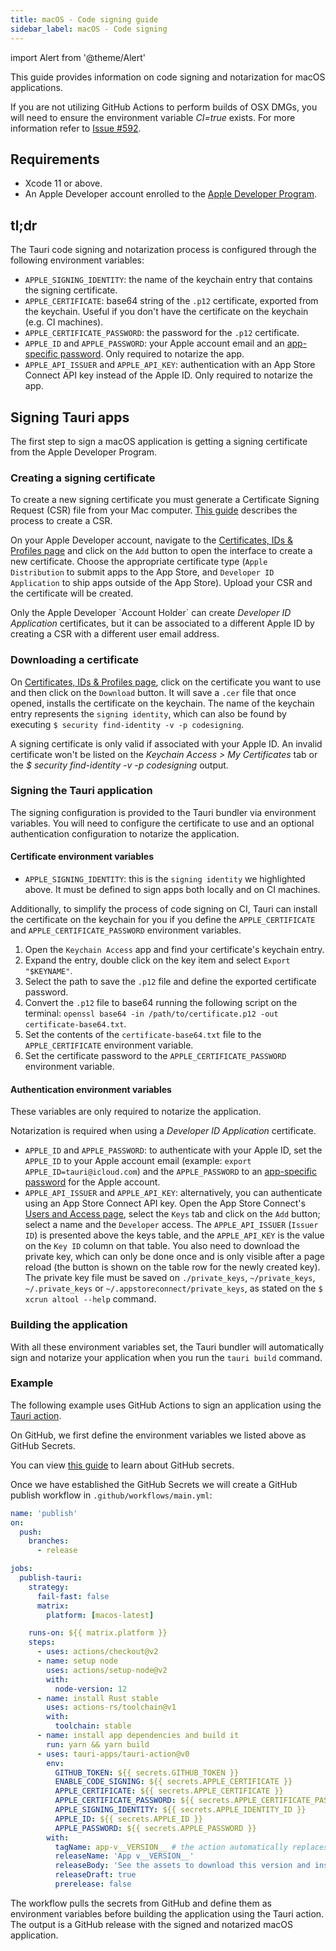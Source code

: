 ```yaml
---
title: macOS - Code signing guide
sidebar_label: macOS - Code signing
---
```


import Alert from '@theme/Alert'

This guide provides information on code signing and notarization for macOS applications.

<Alert title="Note" icon="info-alt">
If you are not utilizing GitHub Actions to perform builds of OSX DMGs, you will need to ensure the environment variable <i>CI=true</i> exists. For more information refer to <a href="https://github.com/tauri-apps/tauri/issues/592">Issue #592</a>.
</Alert>

## Requirements

- Xcode 11 or above.
- An Apple Developer account enrolled to the [Apple Developer Program](https://developer.apple.com/programs/).

## tl;dr

The Tauri code signing and notarization process is configured through the following environment variables:

- `APPLE_SIGNING_IDENTITY`: the name of the keychain entry that contains the signing certificate.
- `APPLE_CERTIFICATE`: base64 string of the `.p12` certificate, exported from the keychain. Useful if you don't have the certificate on the keychain (e.g. CI machines).
- `APPLE_CERTIFICATE_PASSWORD`: the password for the `.p12` certificate.
- `APPLE_ID` and `APPLE_PASSWORD`: your Apple account email and an [app-specific password](https://support.apple.com/en-ca/HT204397). Only required to notarize the app.
- `APPLE_API_ISSUER` and `APPLE_API_KEY`: authentication with an App Store Connect API key instead of the Apple ID. Only required to notarize the app.

## Signing Tauri apps

The first step to sign a macOS application is getting a signing certificate from the Apple Developer Program.

### Creating a signing certificate

To create a new signing certificate you must generate a Certificate Signing Request (CSR) file from your Mac computer. [This guide](https://help.apple.com/developer-account/#/devbfa00fef7) describes the process to create a CSR.

On your Apple Developer account, navigate to the [Certificates, IDs & Profiles page](https://developer.apple.com/account/resources/certificates/list) and click on the `Add` button to open the interface to create a new certificate. Choose the appropriate certificate type (`Apple Distribution` to submit apps to the App Store, and `Developer ID Application` to ship apps outside of the App Store). Upload your CSR and the certificate will be created.

<Alert title="Note">
Only the Apple Developer `Account Holder` can create <i>Developer ID Application</i> certificates, but it can be associated to a different Apple ID by creating a CSR with a different user email address.
</Alert>

### Downloading a certificate

On [Certificates, IDs & Profiles page](https://developer.apple.com/account/resources/certificates/list), click on the certificate you want to use and then click on the `Download` button. It will save a `.cer` file that once opened, installs the certificate on the keychain. The name of the keychain entry represents the `signing identity`, which can also be found by executing `$ security find-identity -v -p codesigning`.

<Alert title="Note" icon="info-alt">
A signing certificate is only valid if associated with your Apple ID. An invalid certificate won't be listed on the <i>Keychain Access > My Certificates</i> tab or the <i>$ security find-identity -v -p codesigning</i> output.
</Alert>

### Signing the Tauri application

The signing configuration is provided to the Tauri bundler via environment variables. You will need to configure the certificate to use and an optional authentication configuration to notarize the application.

#### Certificate environment variables

- `APPLE_SIGNING_IDENTITY`: this is the `signing identity` we highlighted above. It must be defined to sign apps both locally and on CI machines.

Additionally, to simplify the process of code signing on CI, Tauri can install the certificate on the keychain for you if you define the `APPLE_CERTIFICATE` and `APPLE_CERTIFICATE_PASSWORD` environment variables.

1. Open the `Keychain Access` app and find your certificate's keychain entry.
2. Expand the entry, double click on the key item and select `Export "$KEYNAME"`.
3. Select the path to save the `.p12` file and define the exported certificate password.
4. Convert the `.p12` file to base64 running the following script on the terminal: `openssl base64 -in /path/to/certificate.p12 -out certificate-base64.txt`.
5. Set the contents of the `certificate-base64.txt` file to the `APPLE_CERTIFICATE` environment variable.
6. Set the certificate password to the `APPLE_CERTIFICATE_PASSWORD` environment variable.

#### Authentication environment variables

These variables are only required to notarize the application.

<Alert title="Note" icon="info-alt">
Notarization is required when using a <i>Developer ID Application</i> certificate.
</Alert>

- `APPLE_ID` and `APPLE_PASSWORD`: to authenticate with your Apple ID, set the `APPLE_ID` to your Apple account email (example: `export APPLE_ID=tauri@icloud.com`) and the `APPLE_PASSWORD` to an [app-specific password](https://support.apple.com/en-ca/HT204397) for the Apple account.
- `APPLE_API_ISSUER` and `APPLE_API_KEY`: alternatively, you can authenticate using an App Store Connect API key. Open the App Store Connect's [Users and Access page](https://appstoreconnect.apple.com/access/users), select the `Keys` tab and click on the `Add` button; select a name and the `Developer` access. The `APPLE_API_ISSUER` (`Issuer ID`) is presented above the keys table, and the `APPLE_API_KEY` is the value on the `Key ID` column on that table. You also need to download the private key, which can only be done once and is only visible after a page reload (the button is shown on the table row for the newly created key). The private key file must be saved on `./private_keys`, `~/private_keys`, `~/.private_keys` or `~/.appstoreconnect/private_keys`, as stated on the `$ xcrun altool --help` command.

### Building the application

With all these environment variables set, the Tauri bundler will automatically sign and notarize your application when you run the `tauri build` command.

### Example

The following example uses GitHub Actions to sign an application using the [Tauri action](https://github.com/tauri-apps/tauri-action).

On GitHub, we first define the environment variables we listed above as GitHub Secrets.

<Alert title="Note" icon="info-alt">
You can view <a href="https://docs.github.com/en/actions/reference/encrypted-secrets">this guide</a> to learn about GitHub secrets. 
</Alert>

Once we have established the GitHub Secrets we will create a GitHub publish workflow in `.github/workflows/main.yml`:

```yml
name: 'publish'
on:
  push:
    branches:
      - release

jobs:
  publish-tauri:
    strategy:
      fail-fast: false
      matrix:
        platform: [macos-latest]

    runs-on: ${{ matrix.platform }}
    steps:
      - uses: actions/checkout@v2
      - name: setup node
        uses: actions/setup-node@v2
        with:
          node-version: 12
      - name: install Rust stable
        uses: actions-rs/toolchain@v1
        with:
          toolchain: stable
      - name: install app dependencies and build it
        run: yarn && yarn build
      - uses: tauri-apps/tauri-action@v0
        env:
          GITHUB_TOKEN: ${{ secrets.GITHUB_TOKEN }}
          ENABLE_CODE_SIGNING: ${{ secrets.APPLE_CERTIFICATE }}
          APPLE_CERTIFICATE: ${{ secrets.APPLE_CERTIFICATE }}
          APPLE_CERTIFICATE_PASSWORD: ${{ secrets.APPLE_CERTIFICATE_PASSWORD }}
          APPLE_SIGNING_IDENTITY: ${{ secrets.APPLE_IDENTITY_ID }}
          APPLE_ID: ${{ secrets.APPLE_ID }}
          APPLE_PASSWORD: ${{ secrets.APPLE_PASSWORD }}
        with:
          tagName: app-v__VERSION__ # the action automatically replaces \_\_VERSION\_\_ with the app version
          releaseName: 'App v__VERSION__'
          releaseBody: 'See the assets to download this version and install.'
          releaseDraft: true
          prerelease: false
```

The workflow pulls the secrets from GitHub and define them as environment variables before building the application using the Tauri action. The output is a GitHub release with the signed and notarized macOS application.
